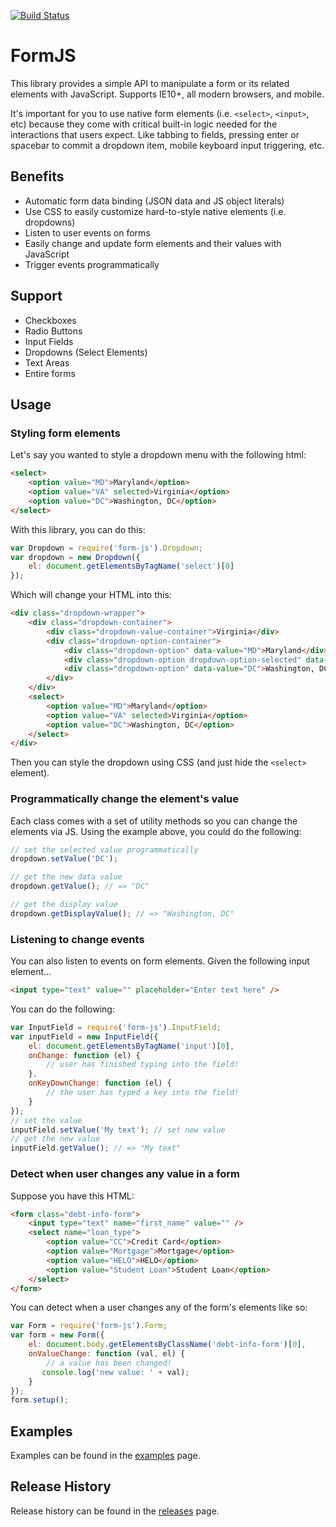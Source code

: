 [![Build Status](https://travis-ci.org/mkay581/form-js.svg?branch=master)](https://travis-ci.org/mkay581/form-js)

# FormJS

This library provides a simple API to manipulate a form or its related elements with JavaScript.
Supports IE10+, all modern browsers, and mobile.

It's important for you to use native form elements (i.e. `<select>`, `<input>`, etc) because they come with critical built-in
logic needed for the interactions that users expect. Like tabbing to fields, pressing enter or spacebar to commit a 
dropdown item, mobile keyboard input triggering, etc.

## Benefits

 * Automatic form data binding (JSON data and JS object literals)
 * Use CSS to easily customize hard-to-style native elements (i.e. dropdowns)
 * Listen to user events on forms 
 * Easily change and update form elements and their values with JavaScript
 * Trigger events programmatically

## Support

 * Checkboxes
 * Radio Buttons
 * Input Fields
 * Dropdowns (Select Elements)
 * Text Areas
 * Entire forms

## Usage

### Styling form elements

Let's say you wanted to style a dropdown menu with the following html:

```html
<select>
    <option value="MD">Maryland</option>
    <option value="VA" selected>Virginia</option>
    <option value="DC">Washington, DC</option>
</select>
```

With this library, you can do this:

```javascript
var Dropdown = require('form-js').Dropdown;
var dropdown = new Dropdown({
    el: document.getElementsByTagName('select')[0]
});
```

Which will change your HTML into this:

```html
<div class="dropdown-wrapper">
    <div class="dropdown-container">
        <div class="dropdown-value-container">Virginia</div>
        <div class="dropdown-option-container">
            <div class="dropdown-option" data-value="MD">Maryland</div>
            <div class="dropdown-option dropdown-option-selected" data-value="VA">Virginia</div>
            <div class="dropdown-option" data-value="DC">Washington, DC</div>
        </div>
    </div>
    <select>
        <option value="MD">Maryland</option>
        <option value="VA" selected>Virginia</option>
        <option value="DC">Washington, DC</option>
    </select>
</div>
```

Then you can style the dropdown using CSS (and just hide the `<select>` element).


### Programmatically change the element's value

Each class comes with a set of utility methods so you can change the elements via JS. Using the example above, you
could do the following:

```javascript
// set the selected value programmatically
dropdown.setValue('DC');

// get the new data value
dropdown.getValue(); // => "DC"

// get the display value
dropdown.getDisplayValue(); // => "Washington, DC"
```

### Listening to change events

You can also listen to events on form elements. Given the following input element...


```html
<input type="text" value="" placeholder="Enter text here" />
```

You can do the following:

```javascript
var InputField = require('form-js').InputField;
var inputField = new InputField({
    el: document.getElementsByTagName('input')[0],
    onChange: function (el) {
        // user has finished typing into the field!
    },
    onKeyDownChange: function (el) {
        // the user has typed a key into the field!
    }
});
// set the value
inputField.setValue('My text'); // set new value
// get the new value
inputField.getValue(); // => "My text"
```

### Detect when user changes any value in a form

Suppose you have this HTML:

```html
<form class="debt-info-form">
    <input type="text" name="first_name" value="" />
    <select name="loan_type">
        <option value="CC">Credit Card</option>
        <option value="Mortgage">Mortgage</option>
        <option value="HELO">HELO</option>
        <option value="Student Loan">Student Loan</option>
    </select>
</form>
```

You can detect when a user changes any of the form's elements like so:

```javascript
var Form = require('form-js').Form;
var form = new Form({
    el: document.body.getElementsByClassName('debt-info-form')[0],
    onValueChange: function (val, el) {
        // a value has been changed!
       console.log('new value: ' + val);
    }
});
form.setup();
```

## Examples
 
Examples can be found in the [examples](https://github.com/mkay581/formjs/blob/master/examples) page.

## Release History

Release history can be found in the [releases](https://github.com/mkay581/form-js/releases) page.
